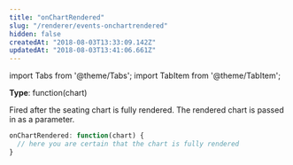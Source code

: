 ```yaml
---
title: "onChartRendered"
slug: "/renderer/events-onchartrendered"
hidden: false
createdAt: "2018-08-03T13:33:09.142Z"
updatedAt: "2018-08-03T13:41:06.661Z"
---
```


import Tabs from '@theme/Tabs';
import TabItem from '@theme/TabItem';

**Type**: function(chart)  

Fired after the seating chart is fully rendered. The rendered chart is passed in as a parameter.


```javascript
onChartRendered: function(chart) {
  // here you are certain that the chart is fully rendered
}
```
